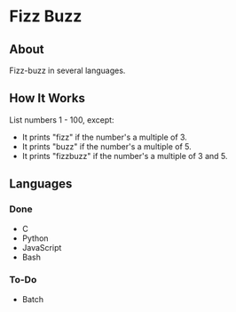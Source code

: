 # Fizz Buzz
## About
Fizz-buzz in several languages.
## How It Works
List numbers 1 - 100, except:
- It prints "fizz" if the number's a multiple of 3.
- It prints "buzz" if the number's a multiple of 5.
- It prints "fizzbuzz" if the number's a multiple of 3 and 5.
## Languages
### Done
- C
- Python
- JavaScript
- Bash
### To-Do
- Batch

